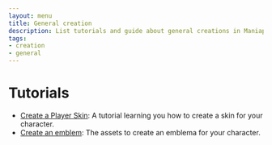 ```yaml
---
layout: menu
title: General creation
description: List tutorials and guide about general creations in Maniaplanet
tags:
- creation
- general
---
```


# Tutorials

* [Create a Player Skin][1]: A tutorial learning you how to create a skin for your character.
* [Create an emblem][2]: The assets to create an emblema for your character.

[1]: ./general/create-a-player-skin.html
[2]: ./general/create-an-emblem.html
